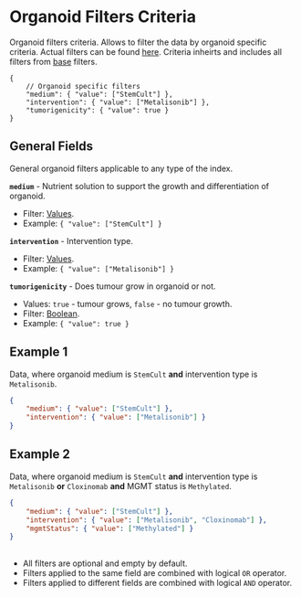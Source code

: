 # Organoid Filters Criteria
Organoid filters criteria. Allows to filter the data by organoid specific criteria. Actual filters can be found [here](../Unite.Indices.Search/Services/Filters/Base/Specimens/Criteria/OrganoidCriteria.cs). Criteria inheirts and includes all filters from [base](./search-criteria-specimens-base.md) filters.

```jsonc
{
    // Organoid specific filters
    "medium": { "value": ["StemCult"] },
    "intervention": { "value": ["Metalisonib"] },
    "tumorigenicity": { "value": true }
}
```


## General Fields
General organoid filters applicable to any type of the index.

**`medium`** - Nutrient solution to support the growth and differentiation of organoid.
- Filter: [Values](./search-criteria.md#values-criteria).
- Example: `{ "value": ["StemCult"] }`

**`intervention`** - Intervention type.
- Filter: [Values](./search-criteria.md#values-criteria).
- Example: `{ "value": ["Metalisonib"] }`

**`tumorigenicity`** - Does tumour grow in organoid or not.
- Values: `true` - tumour grows, `false` - no tumour growth.
- Filter: [Boolean](./search-criteria.md#boolean-criteria).
- Example: `{ "value": true }`


## Example 1
Data, where organoid medium is `StemCult` **and** intervention type is `Metalisonib`.
```json
{
    "medium": { "value": ["StemCult"] },
    "intervention": { "value": ["Metalisonib"] }
}
```

## Example 2
Data, where organoid medium is `StemCult` **and** intervention type is `Metalisonib` **or** `Cloxinomab` **and** MGMT status is `Methylated`.
```json
{
    "medium": { "value": ["StemCult"] },
    "intervention": { "value": ["Metalisonib", "Cloxinomab"] },
    "mgmtStatus": { "value": ["Methylated"] }
}
```


##
- All filters are optional and empty by default.
- Filters applied to the same field are combined with logical `OR` operator.
- Filters applied to different fields are combined with logical `AND` operator.
